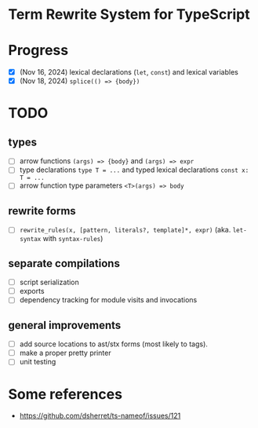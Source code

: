 # Term Rewrite System for TypeScript

# Progress

- [x] (Nov 16, 2024) lexical declarations (`let`, `const`) and lexical variables
- [x] (Nov 18, 2024) `splice(() => {body})`

# TODO

## types

- [ ] arrow functions `(args) => {body}` and `(args) => expr`
- [ ] type declarations `type T = ...` and typed lexical declarations `const x: T = ...`
- [ ] arrow function type parameters `<T>(args) => body`

## rewrite forms

- [ ] `rewrite_rules(x, [pattern, literals?, template]*, expr)` (aka. `let-syntax` with `syntax-rules`)

## separate compilations

- [ ] script serialization
- [ ] exports
- [ ] dependency tracking for module visits and invocations

## general improvements

- [ ] add source locations to ast/stx forms (most likely to tags).
- [ ] make a proper pretty printer
- [ ] unit testing

# Some references

- https://github.com/dsherret/ts-nameof/issues/121
